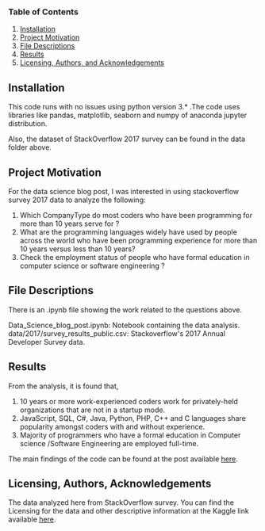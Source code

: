 
### Table of Contents

1. [Installation](#installation)
2. [Project Motivation](#motivation)
3. [File Descriptions](#files)
4. [Results](#results)
5. [Licensing, Authors, and Acknowledgements](#licensing)

## Installation <a name="installation"></a>

This code runs with no issues using python version 3.* .The code uses libraries like pandas, matplotlib, seaborn and numpy of anaconda jupyter distribution.

Also, the dataset of StackOverflow 2017 survey can be found in the data folder above.


## Project Motivation<a name="motivation"></a>

For the data science blog post, I was interested in using stackoverflow survey 2017 data to analyze the following:

1. Which CompanyType do most coders who have been programming for more than 10 years serve for ?
2. What are the programming languages widely have used by people across the world who have been programming experience for more than 10 years versus less than 10 years?
3. Check the employment status of people who have formal education in computer science or software engineering ?


## File Descriptions <a name="files"></a>

There is an .ipynb file showing the work related to the questions above.

Data_Science_blog_post.ipynb: Notebook containing the data analysis.
data/2017/survey_results_public.csv: Stackoverflow's 2017 Annual Developer Survey data.

## Results <a name="results"></a>
From the analysis, it is found that,

1. 10 years or more work-experienced coders work for privately-held organizations that are not in a startup mode.
2. JavaScript, SQL, C#, Java, Python, PHP, C++ and C languages share popularity amongst coders with and without experience.
3. Majority of programmers who have a formal education in Computer science /Software Engineering are employed full-time.

The main findings of the code can be found at the post available [here](https://medium.com/@venkatapooja.92/are-people-with-work-experience-bagged-by-companies-a39af3991005).



## Licensing, Authors, Acknowledgements<a name="licensing"></a>

The data analyzed here from StackOverflow survey. You can find the Licensing for the data and other descriptive information at the Kaggle link available [here](https://www.kaggle.com/stackoverflow/so-survey-2017/data).

